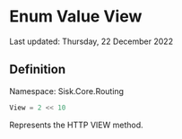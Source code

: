 # Enum Value View
Last updated: Thursday, 22 December 2022

## Definition
Namespace: Sisk.Core.Routing

```csharp
View = 2 << 10
```

Represents the HTTP VIEW method.

